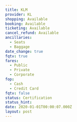 ```yaml
---
title: KLM
provider: KL
shopping: Available
booking: Available
ticketing: Available
cancel_refund: Available
ancillaries:
  - Seats
  - Baggage
date_change: true
fqtv: true
fares:
  - Public
  - Private
  - Corporate
fop:
  - Cash
  - Credit Card
fqtv: false
status: Certification
status_hint: 
date: 2020-01-01T00:00:07.000Z
layout: post
---
```

